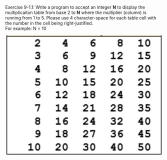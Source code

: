 Exercise 9-1.1: Write a program to accept an integer __N__ 
to display the multiplicaiton table from base 2 to __N__
where the multiplier (column) is running from 1 to 5. Please use 4 character-space for each table cell with the number in the cell being right-justified.
<br>
For example: N = 10

![Example](9-1.1.png)
